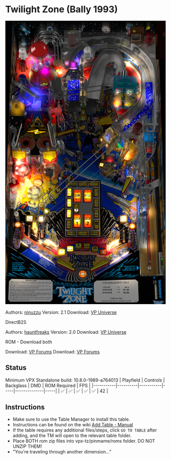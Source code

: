 # Twilight Zone (Bally 1993)

![Table Preview](../../images/vpx-tz.png)

Authors: [ninuzzu](https://vpuniverse.com/profile/5530-ninuzzu/)
Version: 2.1
Download: [VP Universe](https://vpuniverse.com/files/file/5500-twilight-zone-bally-1993/)

DirectB2S

Authors: [hauntfreaks](https://vpuniverse.com/profile/5216-hauntfreaks/)
Version: 2.0
Download: [VP Universe](https://vpuniverse.com/files/file/12147-twilight-zone-bally-1993-b2s-full-dmd/)

ROM - Download both

Download: [VP Forums](https://www.vpforums.org/index.php?app=downloads&showfile=1237)
Download: [VP Forums](https://www.vpforums.org/index.php?app=downloads&showfile=1236)

## Status 

Minimum VPX Standalone build: 10.8.0-1989-a764013
| Playfield | Controls | Backglass | DMD | ROM Required | FPS | 
|-----------|----------|-----------|-----|--------------|-----|
| :white_check_mark: | :white_check_mark: | :white_check_mark: | :white_check_mark: | :white_check_mark: | 42 |

## Instructions

- Make sure to use the Table Manager to install this table.
- Instructions can be found on the wiki [Add Table - Manual](https://github.com/LegendsUnchained/vpx-standalone-alp4k/wiki/%5B04%5D-%F0%9F%A7%A1-TM-%E2%80%90-Other-Features#add-table---manual)
- If the table requires any additional files/steps, click `GO TO TABLE` after adding, and the TM will open to the relevant table folder.
- Place BOTH rom zip files into vpx-tz/pinmame/roms folder. DO NOT UNZIP THEM!
- "You're traveling through another dimension..."

